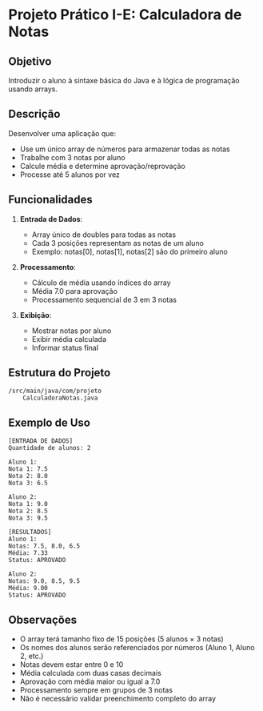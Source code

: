# Projeto Prático I-E: Calculadora de Notas

## Objetivo
Introduzir o aluno à sintaxe básica do Java e à lógica de programação usando arrays.

## Descrição
Desenvolver uma aplicação que:
- Use um único array de números para armazenar todas as notas
- Trabalhe com 3 notas por aluno
- Calcule média e determine aprovação/reprovação
- Processe até 5 alunos por vez

## Funcionalidades
1. **Entrada de Dados**:
   - Array único de doubles para todas as notas
   - Cada 3 posições representam as notas de um aluno
   - Exemplo: notas[0], notas[1], notas[2] são do primeiro aluno

2. **Processamento**:
   - Cálculo de média usando índices do array
   - Média 7.0 para aprovação
   - Processamento sequencial de 3 em 3 notas

3. **Exibição**:
   - Mostrar notas por aluno
   - Exibir média calculada
   - Informar status final

## Estrutura do Projeto
```
/src/main/java/com/projeto
    CalculadoraNotas.java
```

## Exemplo de Uso
```
[ENTRADA DE DADOS]
Quantidade de alunos: 2

Aluno 1:
Nota 1: 7.5
Nota 2: 8.0
Nota 3: 6.5

Aluno 2:
Nota 1: 9.0
Nota 2: 8.5
Nota 3: 9.5

[RESULTADOS]
Aluno 1:
Notas: 7.5, 8.0, 6.5
Média: 7.33
Status: APROVADO

Aluno 2:
Notas: 9.0, 8.5, 9.5
Média: 9.00
Status: APROVADO
```

## Observações
- O array terá tamanho fixo de 15 posições (5 alunos × 3 notas)
- Os nomes dos alunos serão referenciados por números (Aluno 1, Aluno 2, etc.)
- Notas devem estar entre 0 e 10
- Média calculada com duas casas decimais
- Aprovação com média maior ou igual a 7.0
- Processamento sempre em grupos de 3 notas
- Não é necessário validar preenchimento completo do array